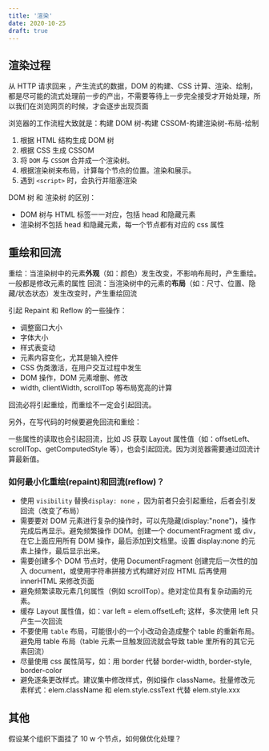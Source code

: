 ```yaml
---
title: '渲染'
date: 2020-10-25
draft: true
---
```


## 渲染过程

从 HTTP 请求回来 ，产生流式的数据，DOM 的构建、CSS 计算、渲染、绘制，都是尽可能的流式处理前一步的产出，不需要等待上一步完全接受才开始处理，所以我们在浏览网页的时候，才会逐步出现页面

浏览器的工作流程大致就是：构建 DOM 树-构建 CSSOM-构建渲染树-布局-绘制

1. 根据 HTML 结构生成 DOM 树
2. 根据 CSS 生成 CSSOM
3. 将 `DOM` 与 `CSSOM` 合并成一个渲染树。
4. 根据渲染树来布局，计算每个节点的位置。渲染和展示。
5. 遇到 `<script>` 时，会执行并阻塞渲染

DOM 树 和 渲染树 的区别：

- DOM 树与 HTML 标签一一对应，包括 head 和隐藏元素
- 渲染树不包括 head 和隐藏元素，每一个节点都有对应的 css 属性

## 重绘和回流

重绘：当渲染树中的元素**外观**（如：颜色）发生改变，不影响布局时，产生重绘。一般都是修改元素的属性
回流：当渲染树中的元素的**布局**（如：尺寸、位置、隐藏/状态状态）发生改变时，产生重绘回流

引起 Repaint 和 Reflow 的一些操作：

- 调整窗口大小
- 字体大小
- 样式表变动
- 元素内容变化，尤其是输入控件
- CSS 伪类激活，在用户交互过程中发生
- DOM 操作，DOM 元素增删、修改
- width, clientWidth, scrollTop 等布局宽高的计算

回流必将引起重绘，而重绘不一定会引起回流。

另外，在写代码的时候要避免回流和重绘：

一些属性的读取也会引起回流，比如 JS 获取 Layout 属性值（如：offsetLeft、scrollTop、getComputedStyle 等），也会引起回流。因为浏览器需要通过回流计算最新值。

### 如何最小化重绘(repaint)和回流(reflow)？

- 使用 `visibility` 替换`display: none` ，因为前者只会引起重绘，后者会引发回流（改变了布局）
- 需要要对 DOM 元素进行复杂的操作时，可以先隐藏(display:"none")，操作完成后再显示。避免频繁操作 DOM。创建一个 documentFragment 或 div，在它上面应用所有 DOM 操作，最后添加到文档里。设置 display:none 的元素上操作，最后显示出来。
- 需要创建多个 DOM 节点时，使用 DocumentFragment 创建完后一次性的加入 document，或使用字符串拼接方式构建好对应 HTML 后再使用 innerHTML 来修改页面
- 避免频繁读取元素几何属性（例如 scrollTop）。绝对定位具有复杂动画的元素。
- 缓存 Layout 属性值，如：var left = elem.offsetLeft; 这样，多次使用 left 只产生一次回流
- 不要使用 `table` 布局，可能很小的一个小改动会造成整个 table 的重新布局。避免用 table 布局（table 元素一旦触发回流就会导致 table 里所有的其它元素回流）
- 尽量使用 css 属性简写，如：用 border 代替 border-width, border-style, border-color
- 避免逐条更改样式。建议集中修改样式，例如操作 className。批量修改元素样式：elem.className 和 elem.style.cssText 代替 elem.style.xxx

## 其他

假设某个组织下面挂了 10 w 个节点，如何做优化处理？
